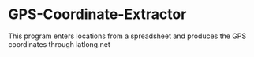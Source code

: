 # GPS-Coordinate-Extractor
This program enters locations from a spreadsheet and produces the GPS coordinates through latlong.net
